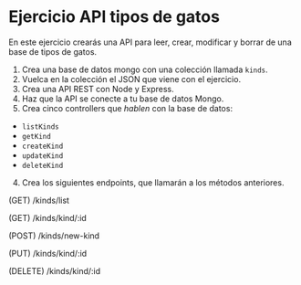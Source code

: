 # Ejercicio API tipos de gatos

En este ejercicio crearás una API para leer, crear, modificar y borrar de una base de tipos de gatos.

1. Crea una base de datos mongo con una colección llamada `kinds`.
2. Vuelca en la colección el JSON que viene con el ejercicio.
3. Crea una API REST con Node y Express.
4. Haz que la API se conecte a tu base de datos Mongo.
5. Crea cinco controllers que _hablen_ con la base de datos:

- `listKinds`
- `getKind`
- `createKind`
- `updateKind`
- `deleteKind`

4. Crea los siguientes endpoints, que llamarán a los métodos anteriores.

(GET) /kinds/list

(GET) /kinds/kind/:id

(POST) /kinds/new-kind

(PUT) /kinds/kind/:id

(DELETE) /kinds/kind/:id
